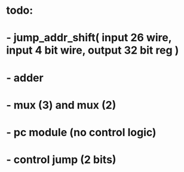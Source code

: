 # todo:
#   - jump_addr_shift( input 26 wire, input 4 bit wire, output 32 bit reg )
#   - adder
#   - mux (3) and mux (2)
#   - pc module (no control logic)
#   - control jump (2 bits)
